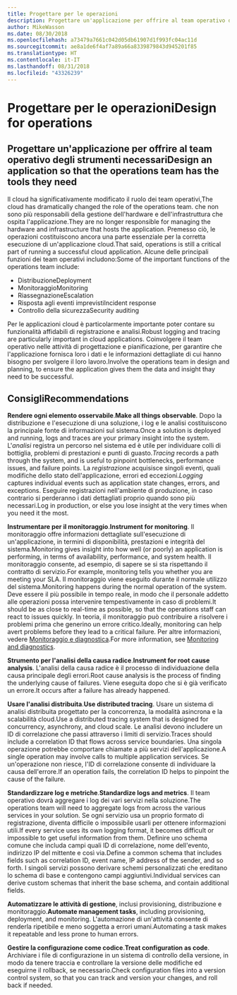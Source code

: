 ```yaml
---
title: Progettare per le operazioni
description: Progettare un'applicazione per offrire al team operativo degli strumenti necessari
author: MikeWasson
ms.date: 08/30/2018
ms.openlocfilehash: a73479a7661c042d05db61907d1f993fc04ac11d
ms.sourcegitcommit: ae8a1de6f4af7a89a66a8339879843d945201f85
ms.translationtype: HT
ms.contentlocale: it-IT
ms.lasthandoff: 08/31/2018
ms.locfileid: "43326239"
---
```

# <a name="design-for-operations"></a><span data-ttu-id="e2571-103">Progettare per le operazioni</span><span class="sxs-lookup"><span data-stu-id="e2571-103">Design for operations</span></span>

## <a name="design-an-application-so-that-the-operations-team-has-the-tools-they-need"></a><span data-ttu-id="e2571-104">Progettare un'applicazione per offrire al team operativo degli strumenti necessari</span><span class="sxs-lookup"><span data-stu-id="e2571-104">Design an application so that the operations team has the tools they need</span></span>

<span data-ttu-id="e2571-105">Il cloud ha significativamente modificato il ruolo dei team operativi,</span><span class="sxs-lookup"><span data-stu-id="e2571-105">The cloud has dramatically changed the role of the operations team.</span></span> <span data-ttu-id="e2571-106">che non sono più responsabili della gestione dell'hardware e dell'infrastruttura che ospita l'applicazione.</span><span class="sxs-lookup"><span data-stu-id="e2571-106">They are no longer responsible for managing the hardware and infrastructure that hosts the application.</span></span>  <span data-ttu-id="e2571-107">Premesso ciò, le operazioni costituiscono ancora una parte essenziale per la corretta esecuzione di un'applicazione cloud.</span><span class="sxs-lookup"><span data-stu-id="e2571-107">That said, operations is still a critical part of running a successful cloud application.</span></span> <span data-ttu-id="e2571-108">Alcune delle principali funzioni dei team operativi includono:</span><span class="sxs-lookup"><span data-stu-id="e2571-108">Some of the important functions of the operations team include:</span></span>

- <span data-ttu-id="e2571-109">Distribuzione</span><span class="sxs-lookup"><span data-stu-id="e2571-109">Deployment</span></span>
- <span data-ttu-id="e2571-110">Monitoraggio</span><span class="sxs-lookup"><span data-stu-id="e2571-110">Monitoring</span></span>
- <span data-ttu-id="e2571-111">Riassegnazione</span><span class="sxs-lookup"><span data-stu-id="e2571-111">Escalation</span></span>
- <span data-ttu-id="e2571-112">Risposta agli eventi imprevisti</span><span class="sxs-lookup"><span data-stu-id="e2571-112">Incident response</span></span>
- <span data-ttu-id="e2571-113">Controllo della sicurezza</span><span class="sxs-lookup"><span data-stu-id="e2571-113">Security auditing</span></span>

<span data-ttu-id="e2571-114">Per le applicazioni cloud è particolarmente importante poter contare su funzionalità affidabili di registrazione e analisi.</span><span class="sxs-lookup"><span data-stu-id="e2571-114">Robust logging and tracing are particularly important in cloud applications.</span></span> <span data-ttu-id="e2571-115">Coinvolgere il team operativo nelle attività di progettazione e pianificazione, per garantire che l'applicazione fornisca loro i dati e le informazioni dettagliate di cui hanno bisogno per svolgere il loro lavoro.</span><span class="sxs-lookup"><span data-stu-id="e2571-115">Involve the operations team in design and planning, to ensure the application gives them the data and insight thay need to be successful.</span></span>  <!-- to do: Link to DevOps checklist -->

## <a name="recommendations"></a><span data-ttu-id="e2571-116">Consigli</span><span class="sxs-lookup"><span data-stu-id="e2571-116">Recommendations</span></span>

<span data-ttu-id="e2571-117">**Rendere ogni elemento osservabile**.</span><span class="sxs-lookup"><span data-stu-id="e2571-117">**Make all things observable**.</span></span> <span data-ttu-id="e2571-118">Dopo la distribuzione e l'esecuzione di una soluzione, i log e le analisi costituiscono la principale fonte di informazioni sul sistema.</span><span class="sxs-lookup"><span data-stu-id="e2571-118">Once a solution is deployed and running, logs and traces are your primary insight into the system.</span></span> <span data-ttu-id="e2571-119">L'*analisi* registra un percorso nel sistema ed è utile per individuare colli di bottiglia, problemi di prestazioni e punti di guasto.</span><span class="sxs-lookup"><span data-stu-id="e2571-119">*Tracing* records a path through the system, and is useful to pinpoint bottlenecks, performance issues, and failure points.</span></span> <span data-ttu-id="e2571-120">La *registrazione* acquisisce singoli eventi, quali modifiche dello stato dell'applicazione, errori ed eccezioni.</span><span class="sxs-lookup"><span data-stu-id="e2571-120">*Logging* captures individual events such as application state changes, errors, and exceptions.</span></span> <span data-ttu-id="e2571-121">Eseguire registrazioni nell'ambiente di produzione, in caso contrario si perderanno i dati dettagliati proprio quando sono più necessari.</span><span class="sxs-lookup"><span data-stu-id="e2571-121">Log in production, or else you lose insight at the very times when you need it the most.</span></span>

<span data-ttu-id="e2571-122">**Instrumentare per il monitoraggio**.</span><span class="sxs-lookup"><span data-stu-id="e2571-122">**Instrument for monitoring**.</span></span> <span data-ttu-id="e2571-123">Il monitoraggio offre informazioni dettagliate sull'esecuzione di un'applicazione, in termini di disponibilità, prestazioni e integrità del sistema.</span><span class="sxs-lookup"><span data-stu-id="e2571-123">Monitoring gives insight into how well (or poorly) an application is performing, in terms of availability, performance, and system health.</span></span> <span data-ttu-id="e2571-124">Il monitoraggio consente, ad esempio, di sapere se si sta rispettando il contratto di servizio.</span><span class="sxs-lookup"><span data-stu-id="e2571-124">For example, monitoring tells you whether you are meeting your SLA.</span></span> <span data-ttu-id="e2571-125">Il monitoraggio viene eseguito durante il normale utilizzo del sistema.</span><span class="sxs-lookup"><span data-stu-id="e2571-125">Monitoring happens during the normal operation of the system.</span></span> <span data-ttu-id="e2571-126">Deve essere il più possibile in tempo reale, in modo che il personale addetto alle operazioni possa intervenire tempestivamente in caso di problemi.</span><span class="sxs-lookup"><span data-stu-id="e2571-126">It should be as close to real-time as possible, so that the operations staff can react to issues quickly.</span></span> <span data-ttu-id="e2571-127">In teoria, il monitoraggio può contribuire a risolvere i problemi prima che generino un errore critico.</span><span class="sxs-lookup"><span data-stu-id="e2571-127">Ideally, monitoring can help avert problems before they lead to a critical failure.</span></span> <span data-ttu-id="e2571-128">Per altre informazioni, vedere [Monitoraggio e diagnostica][monitoring].</span><span class="sxs-lookup"><span data-stu-id="e2571-128">For more information, see [Monitoring and diagnostics][monitoring].</span></span>

<span data-ttu-id="e2571-129">**Strumento per l'analisi della causa radice**.</span><span class="sxs-lookup"><span data-stu-id="e2571-129">**Instrument for root cause analysis**.</span></span> <span data-ttu-id="e2571-130">L'analisi della causa radice è il processo di individuazione della causa principale degli errori.</span><span class="sxs-lookup"><span data-stu-id="e2571-130">Root cause analysis is the process of finding the underlying cause of failures.</span></span> <span data-ttu-id="e2571-131">Viene eseguita dopo che si è già verificato un errore.</span><span class="sxs-lookup"><span data-stu-id="e2571-131">It occurs after a failure has already happened.</span></span> 

<span data-ttu-id="e2571-132">**Usare l'analisi distribuita**.</span><span class="sxs-lookup"><span data-stu-id="e2571-132">**Use distributed tracing**.</span></span> <span data-ttu-id="e2571-133">Usare un sistema di analisi distribuita progettato per la concorrenza, la modalità asincrona e la scalabilità cloud.</span><span class="sxs-lookup"><span data-stu-id="e2571-133">Use a distributed tracing system that is designed for concurrency, asynchrony, and cloud scale.</span></span> <span data-ttu-id="e2571-134">Le analisi devono includere un ID di correlazione che passi attraverso i limiti di servizio.</span><span class="sxs-lookup"><span data-stu-id="e2571-134">Traces should include a correlation ID that flows across service boundaries.</span></span> <span data-ttu-id="e2571-135">Una singola operazione potrebbe comportare chiamate a più servizi dell'applicazione.</span><span class="sxs-lookup"><span data-stu-id="e2571-135">A single operation may involve calls to multiple application services.</span></span> <span data-ttu-id="e2571-136">Se un'operazione non riesce, l'ID di correlazione consente di individuare la causa dell'errore.</span><span class="sxs-lookup"><span data-stu-id="e2571-136">If an operation fails, the correlation ID helps to pinpoint the cause of the failure.</span></span> 

<span data-ttu-id="e2571-137">**Standardizzare log e metriche**.</span><span class="sxs-lookup"><span data-stu-id="e2571-137">**Standardize logs and metrics**.</span></span> <span data-ttu-id="e2571-138">Il team operativo dovrà aggregare i log dei vari servizi nella soluzione.</span><span class="sxs-lookup"><span data-stu-id="e2571-138">The operations team will need to aggregate logs from across the various services in your solution.</span></span> <span data-ttu-id="e2571-139">Se ogni servizio usa un proprio formato di registrazione, diventa difficile o impossibile usarli per ottenere informazioni utili.</span><span class="sxs-lookup"><span data-stu-id="e2571-139">If every service uses its own logging format, it becomes difficult or impossible to get useful information from them.</span></span> <span data-ttu-id="e2571-140">Definire uno schema comune che includa campi quali ID di correlazione, nome dell'evento, indirizzo IP del mittente e così via.</span><span class="sxs-lookup"><span data-stu-id="e2571-140">Define a common schema that includes fields such as correlation ID, event name, IP address of the sender, and so forth.</span></span> <span data-ttu-id="e2571-141">I singoli servizi possono derivare schemi personalizzati che ereditano lo schema di base e contengono campi aggiuntivi.</span><span class="sxs-lookup"><span data-stu-id="e2571-141">Individual services can derive custom schemas that inherit the base schema, and contain additional fields.</span></span>

<span data-ttu-id="e2571-142">**Automatizzare le attività di gestione**, inclusi provisioning, distribuzione e monitoraggio.</span><span class="sxs-lookup"><span data-stu-id="e2571-142">**Automate management tasks**, including provisioning, deployment, and monitoring.</span></span> <span data-ttu-id="e2571-143">L'automazione di un'attività consente di renderla ripetibile e meno soggetta a errori umani.</span><span class="sxs-lookup"><span data-stu-id="e2571-143">Automating a task makes it repeatable and less prone to human errors.</span></span> 

<span data-ttu-id="e2571-144">**Gestire la configurazione come codice**.</span><span class="sxs-lookup"><span data-stu-id="e2571-144">**Treat configuration as code**.</span></span> <span data-ttu-id="e2571-145">Archiviare i file di configurazione in un sistema di controllo della versione, in modo da tenere traccia e controllare la versione delle modifiche ed eseguirne il rollback, se necessario.</span><span class="sxs-lookup"><span data-stu-id="e2571-145">Check configuration files into a version control system, so that you can track and version your changes, and roll back if needed.</span></span> 


<!-- links -->

[monitoring]: ../../best-practices/monitoring.md


